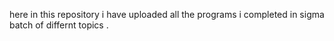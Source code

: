 here in this repository i have uploaded all the programs i completed in sigma batch of differnt topics .
